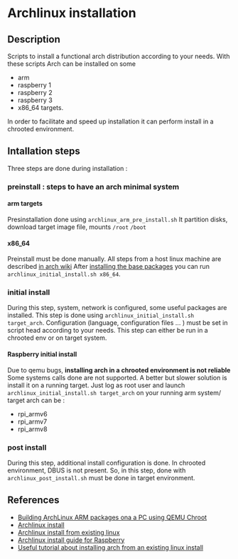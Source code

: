 # Archlinux installation
## Description
Scripts to install a functional arch distribution according to your needs.
With these scripts Arch can be installed on some 
* arm
 * raspberry 1
 * raspberry 2
 * raspberry 3
* x86_64 targets. 

In order to facilitate and speed up installation it can perform install in a chrooted environment.

## Intallation steps
Three steps are done during installation :

### preinstall : steps to have an arch minimal system
#### arm targets
Presinstallation done using `archlinux_arm_pre_install.sh`
It partition disks, download target image file, mounts `/root` `/boot`

#### x86_64
Preinstall must be done manually. All steps from a host linux machine are described [in arch wiki](https://wiki.archlinux.org/index.php/Install_from_existing_Linux#Method_A:_Using_the_bootstrap_image_.28recommended.29)
After [installing the base packages](https://wiki.archlinux.org/index.php/Installation_guide#Install_the_base_packages) you can run `archlinux_initial_install.sh x86_64`. 

### initial install
During this step, system, network is configured, some useful packages are installed.
This step is done using `archlinux_initial_install.sh target_arch`. 
Configuration (language, configuration files ... ) must be set in script head according to your needs. 
This step can either be run in a chrooted env or on target system.

#### Raspberry initial install
Due to qemu bugs, **installing arch in a chrooted environment is not reliable** Some systems calls done are not supported. A better but slower solution is install it on a running target. Just log as root user and launch 
`archlinux_initial_install.sh target_arch` on your running arm system/
target arch can be :
 * rpi_armv6
 * rpi_armv7
 * rpi_armv8

### post install
During this step, additional install configuration is done. In chrooted environment, DBUS is not present. So, in this step, done with `archlinux_post_install.sh` must be done in target environment.
     
## References
* [Building ArchLinux ARM packages ona a PC using QEMU Chroot](https://github.com/RoEdAl/linux-raspberrypi-wsp/wiki/Building-ArchLinux-ARM-packages-ona-a-PC-using-QEMU-Chroot)
* [Archlinux install](https://wiki.archlinux.org/index.php/installation_guide)
* [Archlinux install from existing linux](https://wiki.archlinux.org/index.php/Install_from_existing_Linux)
* [Archlinux install guide for Raspberry](https://elinux.org/ArchLinux_Install_Guide)
* [Useful tutorial about installing arch from an existing linux install](https://www.ordinatechnic.com/os-specific-guides/arch/archlinux-installing-from-an-existing-linux-installation)
